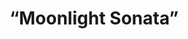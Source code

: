 ---
title: "&ldquo;Moonlight Sonata&rdquo;"
layout: video
cat: videos
cat2: piano
ytid: 8WZtDfB22FI
---